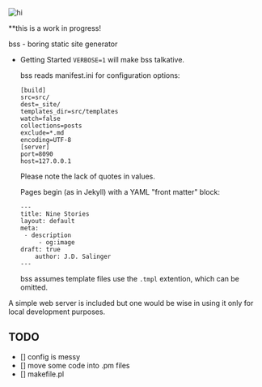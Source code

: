 ![hi](https://en.wikipedia.org/wiki/Hi_(kana)#/media/File:Hiragana_%E3%81%B2_stroke_order_animation.gif)

**this is a work in progress!

bss - boring static site generator

+ Getting Started
	`VERBOSE=1` will make bss talkative.

	bss reads manifest.ini for configuration options:

	```
	[build]
	src=src/
	dest=_site/
	templates_dir=src/templates
	watch=false
	collections=posts
	exclude=*.md
	encoding=UTF-8
	[server]
	port=8090
	host=127.0.0.1

	```
	Please note the lack of quotes in values.

	Pages begin (as in Jekyll) with a YAML "front matter" block:  

	```
	---
	title: Nine Stories
	layout: default 
	meta:
	 - description
         - og:image
	draft: true
        author: J.D. Salinger 
	---
	```
	bss assumes template files use the `.tmpl` extention, which can be omitted.


A simple web server is included but one would be wise in using it only for local development purposes.

## TODO
- [] config is messy
- [] move some code into .pm files
- [] makefile.pl

